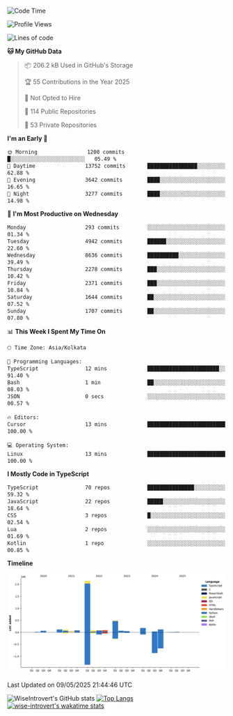 <!--START_SECTION:waka-->
![Code Time](http://img.shields.io/badge/Code%20Time-2%2C332%20hrs%202%20mins-blue)

![Profile Views](http://img.shields.io/badge/Profile%20Views-0-blue)

![Lines of code](https://img.shields.io/badge/From%20Hello%20World%20I%27ve%20Written-3.7%20million%20lines%20of%20code-blue)

**🐱 My GitHub Data** 

> 📦 206.2 kB Used in GitHub's Storage 
 > 
> 🏆 55 Contributions in the Year 2025
 > 
> 🚫 Not Opted to Hire
 > 
> 📜 114 Public Repositories 
 > 
> 🔑 53 Private Repositories 
 > 
**I'm an Early 🐤** 

```text
🌞 Morning                1200 commits        █░░░░░░░░░░░░░░░░░░░░░░░░   05.49 % 
🌆 Daytime                13752 commits       ████████████████░░░░░░░░░   62.88 % 
🌃 Evening                3642 commits        ████░░░░░░░░░░░░░░░░░░░░░   16.65 % 
🌙 Night                  3277 commits        ████░░░░░░░░░░░░░░░░░░░░░   14.98 % 
```
📅 **I'm Most Productive on Wednesday** 

```text
Monday                   293 commits         ░░░░░░░░░░░░░░░░░░░░░░░░░   01.34 % 
Tuesday                  4942 commits        ██████░░░░░░░░░░░░░░░░░░░   22.60 % 
Wednesday                8636 commits        ██████████░░░░░░░░░░░░░░░   39.49 % 
Thursday                 2278 commits        ███░░░░░░░░░░░░░░░░░░░░░░   10.42 % 
Friday                   2371 commits        ███░░░░░░░░░░░░░░░░░░░░░░   10.84 % 
Saturday                 1644 commits        ██░░░░░░░░░░░░░░░░░░░░░░░   07.52 % 
Sunday                   1707 commits        ██░░░░░░░░░░░░░░░░░░░░░░░   07.80 % 
```


📊 **This Week I Spent My Time On** 

```text
🕑︎ Time Zone: Asia/Kolkata

💬 Programming Languages: 
TypeScript               12 mins             ███████████████████████░░   91.40 % 
Bash                     1 min               ██░░░░░░░░░░░░░░░░░░░░░░░   08.03 % 
JSON                     0 secs              ░░░░░░░░░░░░░░░░░░░░░░░░░   00.57 % 

🔥 Editors: 
Cursor                   13 mins             █████████████████████████   100.00 % 

💻 Operating System: 
Linux                    13 mins             █████████████████████████   100.00 % 
```

**I Mostly Code in TypeScript** 

```text
TypeScript               70 repos            ███████████████░░░░░░░░░░   59.32 % 
JavaScript               22 repos            █████░░░░░░░░░░░░░░░░░░░░   18.64 % 
CSS                      3 repos             █░░░░░░░░░░░░░░░░░░░░░░░░   02.54 % 
Lua                      2 repos             ░░░░░░░░░░░░░░░░░░░░░░░░░   01.69 % 
Kotlin                   1 repo              ░░░░░░░░░░░░░░░░░░░░░░░░░   00.85 % 
```



**Timeline**

![Lines of Code chart](https://raw.githubusercontent.com/wise-introvert/wise-introvert/master/assets/bar_graph.png)


 Last Updated on 09/05/2025 21:44:46 UTC
<!--END_SECTION:waka-->

![WiseIntrovert's GitHub stats](https://github-readme-stats.vercel.app/api?username=wise-introvert&count_private=true&show_icons=true)
[![Top Langs](https://github-readme-stats.vercel.app/api/top-langs/?username=wise-introvert&langs_count=10)](https://github.com/anuraghazra/github-readme-stats)
[![wise-introvert's wakatime stats](https://github-readme-stats.vercel.app/api/wakatime?username=wiseintrovert)](https://github.com/anuraghazra/github-readme-stats)
